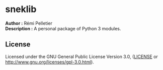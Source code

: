 # sneklib   
**Author :** Rémi Pelletier   
**Description :** A personal package of Python 3 modules.

## License  
Licensed under the GNU General Public License Version 3.0, ([LICENSE](LICENSE) or http://www.gnu.org/licenses/gpl-3.0.html).

